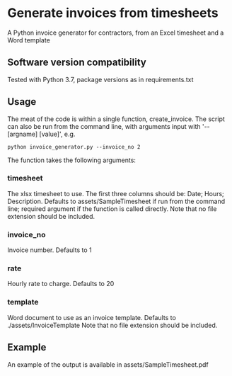 # Generate invoices from timesheets
A Python invoice generator for contractors, from an Excel timesheet and a Word template

## Software version compatibility
Tested with Python 3.7, package versions as in requirements.txt

## Usage
The meat of the code is within a single function, create_invoice.
The script can also be run from the command line, with arguments input with '--[argname] [value]', e.g.
```
python invoice_generator.py --invoice_no 2
```

The function takes the following arguments:

### timesheet
The xlsx timesheet to use. The first three columns should be: Date; Hours; Description.
Defaults to assets/SampleTimesheet if run from the command line; required argument if the function is called directly.
Note that no file extension should be included.
### invoice_no
Invoice number. Defaults to 1
### rate
Hourly rate to charge. Defaults to 20
### template
Word document to use as an invoice template.
Defaults to ./assets/InvoiceTemplate
Note that no file extension should be included.


## Example
An example of the output is available in assets/SampleTimesheet.pdf
